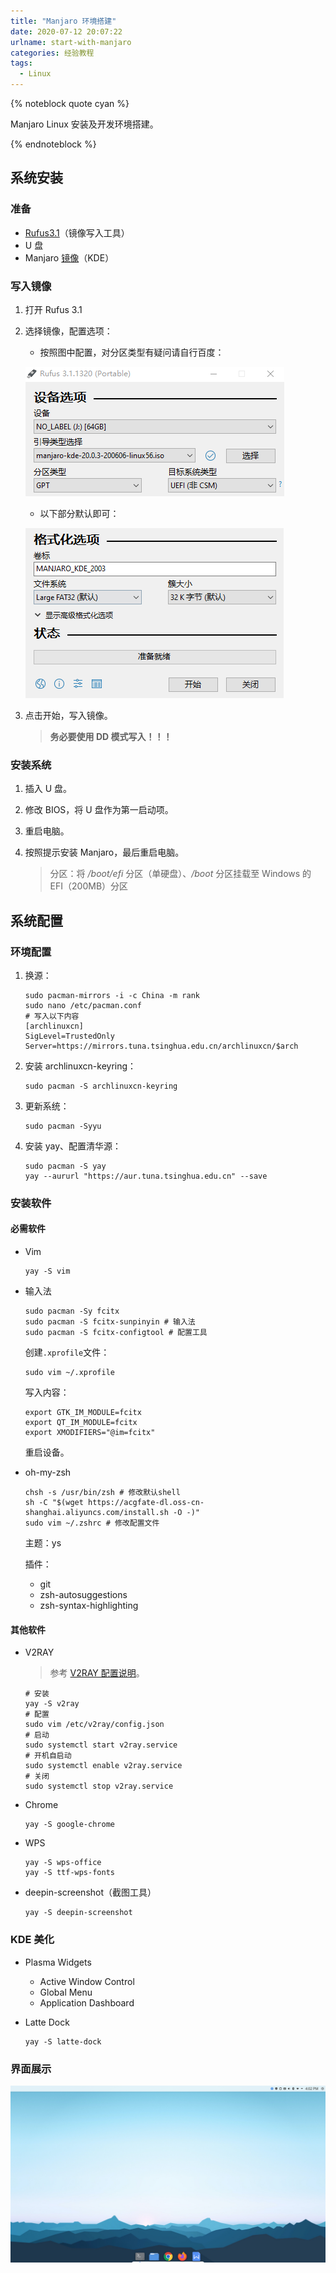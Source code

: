 ```yaml
---
title: "Manjaro 环境搭建"
date: 2020-07-12 20:07:22
urlname: start-with-manjaro
categories: 经验教程
tags:
  - Linux
---
```


{% noteblock quote cyan %}

Manjaro Linux 安装及开发环境搭建。

{% endnoteblock %}

<!-- more -->

## 系统安装

### 准备

- [Rufus3.1](https://upyun.secriy.com/downloads/rufus-3.1p.exe)（镜像写入工具）
- U 盘
- Manjaro [镜像](https://manjaro.org/downloads/official/kde/)（KDE）

### 写入镜像

1. 打开 Rufus 3.1

2. 选择镜像，配置选项：

   - 按照图中配置，对分区类型有疑问请自行百度：

   ![](Manjaro-%E7%8E%AF%E5%A2%83%E6%90%AD%E5%BB%BA/image-20200718100243163.png)

   - 以下部分默认即可：

   ![](Manjaro-%E7%8E%AF%E5%A2%83%E6%90%AD%E5%BB%BA/image-20200718100426743.png)

3. 点击开始，写入镜像。

   > **务必要使用 DD 模式写入！！！**

### 安装系统

1. 插入 U 盘。

2. 修改 BIOS，将 U 盘作为第一启动项。

3. 重启电脑。

4. 按照提示安装 Manjaro，最后重启电脑。

   > 分区：将 _/boot/efi_ 分区（单硬盘）、_/boot_ 分区挂载至 Windows 的 EFI（200MB）分区

## 系统配置

### 环境配置

1. 换源：

   ```shell
   sudo pacman-mirrors -i -c China -m rank
   sudo nano /etc/pacman.conf
   # 写入以下内容
   [archlinuxcn]
   SigLevel=TrustedOnly
   Server=https://mirrors.tuna.tsinghua.edu.cn/archlinuxcn/$arch
   ```

2. 安装 archlinuxcn-keyring：

   ```shell
   sudo pacman -S archlinuxcn-keyring
   ```

3. 更新系统：

   ```shell
   sudo pacman -Syyu
   ```

4. 安装 yay、配置清华源：

   ```shell
   sudo pacman -S yay
   yay --aururl "https://aur.tuna.tsinghua.edu.cn" --save
   ```

### 安装软件

#### 必需软件

- Vim

  ```shell
  yay -S vim
  ```

- 输入法

  ```shell
  sudo pacman -Sy fcitx
  sudo pacman -S fcitx-sunpinyin # 输入法
  sudo pacman -S fcitx-configtool # 配置工具
  ```

  创建`.xprofile`文件：

  ```shell
  sudo vim ~/.xprofile
  ```

  写入内容：

  ```shell
  export GTK_IM_MODULE=fcitx
  export QT_IM_MODULE=fcitx
  export XMODIFIERS="@im=fcitx"
  ```

  重启设备。

- oh-my-zsh

  ```shell
  chsh -s /usr/bin/zsh # 修改默认shell
  sh -C "$(wget https://acgfate-dl.oss-cn-shanghai.aliyuncs.com/install.sh -O -)"
  sudo vim ~/.zshrc # 修改配置文件
  ```

  主题：ys

  插件：

  - git
  - zsh-autosuggestions
  - zsh-syntax-highlighting

#### 其他软件

- V2RAY

  > 参考 [V2RAY 配置说明](https://github.com/v2ray/manual/blob/master/zh_cn/chapter_00/start.md)。

  ```shell
  # 安装
  yay -S v2ray
  # 配置
  sudo vim /etc/v2ray/config.json
  # 启动
  sudo systemctl start v2ray.service
  # 开机自启动
  sudo systemctl enable v2ray.service
  # 关闭
  sudo systemctl stop v2ray.service
  ```

- Chrome

  ```shell
  yay -S google-chrome
  ```

- WPS

  ```shell
  yay -S wps-office
  yay -S ttf-wps-fonts
  ```

- deepin-screenshot（截图工具）

  ```shell
  yay -S deepin-screenshot
  ```

### KDE 美化

- Plasma Widgets

  - Active Window Control
  - Global Menu
  - Application Dashboard

- Latte Dock

  ```shell
  yay -S latte-dock
  ```

### 界面展示

![DeepinScreenshot](Manjaro-%E7%8E%AF%E5%A2%83%E6%90%AD%E5%BB%BA/DeepinScreenshot.png)
